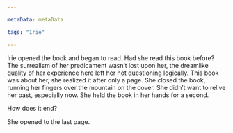 ```yaml
---

metaData: metaData

tags: "Irie"

---
```


Irie opened the book and began to read. Had she read this book before? The surrealism of her predicament wasn’t lost upon her, the dreamlike quality of her experience here left her not questioning logically. This book was about her, she realized it after only a page. She closed the book, running her fingers over the mountain on the cover. She didn’t want to relive her past, especially now. She held the book in her hands for a second. 

How does it end?

She opened to the last page.